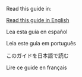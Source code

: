 Read this guide in:

[Read this guide in English](/docs/user-guide/README.md)

Lea esta guía en español

Leia este guia em português

このガイドを日本語で読む

Lire ce guide en français


